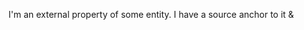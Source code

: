    I   '   m       a   n       e   x   t   e   r   n   a   l       p   r   o   p   e   r   t   y       o   f       s   o   m   e       e   n   t   i   t   y   .       I       h   a   v   e       a       s   o   u   r   c   e       a   n   c   h   o   r       t   o       i   t   &
